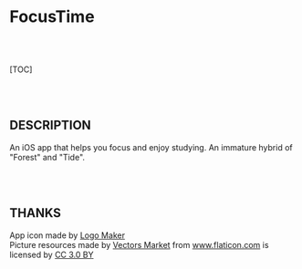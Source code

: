# FocusTime

<br/>

<br/>

[TOC]

<br/>

<br/>

## DESCRIPTION

An iOS app that helps you focus and enjoy studying. An immature hybrid of "Forest" and "Tide".

<br/>

<br/>

## THANKS

<div>
App icon made by <a href="https://itunes.apple.com/cn/app/logo-maker-%E5%BF%AB%E9%80%9F%E5%95%86%E6%A0%87%E5%88%B6%E4%BD%9C%E5%92%8C%E5%9B%BE%E6%A0%87%E8%AE%BE%E8%AE%A1%E5%B7%A5%E5%85%B7/id1143390028?mt=8" title="Logo Maker">Logo Maker</a>
</div>

<div>
Picture resources made by <a href="https://www.flaticon.com/packs/nature-31/3" title="Vectors Market">Vectors Market</a> from <a href="https://www.flaticon.com/"          title="Flaticon">www.flaticon.com</a> is licensed by <a href="http://creativecommons.org/licenses/by/3.0/"          title="Creative Commons BY 3.0" target="_blank">CC 3.0 BY</a>
</div>

